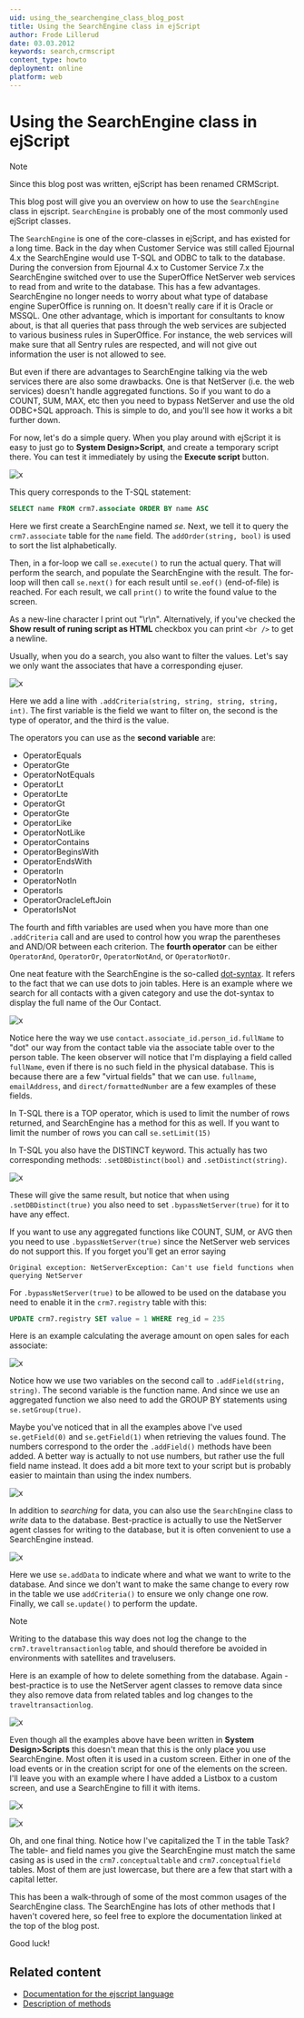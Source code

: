 ```yaml
---
uid: using_the_searchengine_class_blog_post
title: Using the SearchEngine class in ejScript
author: Frode Lillerud
date: 03.03.2012
keywords: search,crmscript
content_type: howto
deployment: online
platform: web
---
```


# Using the SearchEngine class in ejScript

> [!NOTE]
> Since this blog post was written, ejScript has been renamed CRMScript.

This blog post will give you an overview on how to use the `SearchEngine` class in ejscript. `SearchEngine` is probably one of the most commonly used ejScript classes.

The `SearchEngine` is one of the core-classes in ejScript, and has existed for a long time. Back in the day when Customer Service was still called Ejournal 4.x the SearchEngine would use T-SQL and ODBC to talk to the database. During the conversion from Ejournal 4.x to Customer Service 7.x the SearchEngine switched over to use the SuperOffice NetServer web services to read from and write to the database. This has a few advantages. SearchEngine no longer needs to worry about what type of database engine SuperOffice is running on. It doesn't really care if it is Oracle or MSSQL. One other advantage, which is important for consultants to know about, is that all queries that pass through the web services are subjected to various business rules in SuperOffice. For instance, the web services will make sure that all Sentry rules are respected, and will not give out information the user is not allowed to see.

But even if there are advantages to SearchEngine talking via the web services there are also some drawbacks. One is that NetServer (i.e. the web services) doesn't handle aggregated functions. So if you want to do a COUNT, SUM, MAX, etc then you need to bypass NetServer and use the old ODBC+SQL approach. This is simple to do, and you'll see how it works a bit further down.

For now, let's do a simple query. When you play around with ejScript it is easy to just go to **System Design>Script**, and create a temporary script there. You can test it immediately by using the **Execute script** button.

![x][img1]

This query corresponds to the T-SQL statement:

```sql
SELECT name FROM crm7.associate ORDER BY name ASC
```

Here we first create a SearchEngine named *se*. Next, we tell it to query the `crm7.associate` table for the `name` field. The `addOrder(string, bool)` is used to sort the list alphabetically.

Then, in a for-loop we call `se.execute()` to run the actual query. That will perform the search, and populate the SearchEngine with the result. The for-loop will then call `se.next()` for each result until `se.eof()` (end-of-file) is reached. For each result, we call `print()` to write the found value to the screen.

As a new-line character I print out "\\r\\n". Alternatively, if you've checked the **Show result of runing script as HTML** checkbox you can print `<br />` to get a newline.

Usually, when you do a search, you also want to filter the values. Let's say we only want the associates that have a corresponding ejuser.

![x][img2]

Here we add a line with `.addCriteria(string, string, string, string, int)`. The first variable is the field we want to filter on, the second is the type of operator, and the third is the value.

The operators you can use as the **second variable** are:

* OperatorEquals
* OperatorGte
* OperatorNotEquals
* OperatorLt
* OperatorLte
* OperatorGt
* OperatorGte
* OperatorLike
* OperatorNotLike
* OperatorContains
* OperatorBeginsWith
* OperatorEndsWith
* OperatorIn
* OperatorNotIn
* OperatorIs
* OperatorOracleLeftJoin
* OperatorIsNot

The fourth and fifth variables are used when you have more than one `.addCriteria` call and are used to control how you wrap the parentheses and AND/OR between each criterion. The **fourth operator** can be either `OperatorAnd`, `OperatorOr`, `OperatorNotAnd`, or `OperatorNotOr`.

One neat feature with the SearchEngine is the so-called [dot-syntax][3]. It refers to the fact that we can use dots to join tables. Here is an example where we search for all contacts with a given category and use the dot-syntax to display the full name of the Our Contact.

![x][img3]

Notice here the way we use `contact.associate_id.person_id.fullName` to "dot" our way from the contact table via the associate table over to the person table. The keen observer will notice that I'm displaying a field called `fullName`, even if there is no such field in the physical database. This is because there are a few "virtual fields" that we can use. `fullname`, `emailAddress`, and `direct/formattedNumber` are a few examples of these fields.

In T-SQL there is a TOP operator, which is used to limit the number of rows returned, and SearchEngine has a method for this as well. If you want to limit the number of rows you can call `se.setLimit(15)`

In T-SQL you also have the DISTINCT keyword. This actually has two corresponding methods: `.setDBDistinct(bool)` and `.setDistinct(string)`.

![x][img4]

These will give the same result, but notice that when using `.setDBDistinct(true)` you also need to set `.bypassNetServer(true)` for it to have any effect.

If you want to use any aggregated functions like COUNT, SUM, or AVG then you need to use `.bypassNetServer(true)` since the NetServer web services do not support this. If you forget you'll get an error saying

`Original exception: NetServerException: Can't use field functions when querying NetServer`

For `.bypassNetServer(true)` to be allowed to be used on the database you need to enable it in the `crm7.registry` table with this:

```sql
UPDATE crm7.registry SET value = 1 WHERE reg_id = 235
```

Here is an example calculating the average amount on open sales for each associate:

![x][img5]

Notice how we use two variables on the second call to `.addField(string, string)`. The second variable is the function name. And since we use an aggregated function we also need to add the GROUP BY statements using `se.setGroup(true)`.

Maybe you've noticed that in all the examples above I've used `se.getField(0)` and `se.getField(1)` when retrieving the values found. The numbers correspond to the order the `.addField()` methods have been added. A better way is actually to not use numbers, but rather use the full field name instead. It does add a bit more text to your script but is probably easier to maintain than using the index numbers.

![x][img6]

In addition to *searching* for data, you can also use the `SearchEngine` class to *write* data to the database. Best-practice is actually to use the NetServer agent classes for writing to the database, but it is often convenient to use a SearchEngine instead.

![x][img7]

Here we use `se.addData` to indicate where and what we want to write to the database. And since we don't want to make the same change to every row in the table we use `addCriteria()` to ensure we only change one row. Finally, we call `se.update()` to perform the update.

> [!NOTE]
> Writing to the database this way does not log the change to the `crm7.traveltransactionlog` table, and should therefore be avoided in environments with satellites and travelusers.

Here is an example of how to delete something from the database. Again - best-practice is to use the NetServer agent classes to remove data since they also remove data from related tables and log changes to the `traveltransactionlog`.

![x][img8]

Even though all the examples above have been written in **System Design>Scripts** this doesn't mean that this is the only place you use SearchEngine. Most often it is used in a custom screen. Either in one of the load events or in the creation script for one of the elements on the screen. I'll leave you with an example where I have added a Listbox to a custom screen, and use a SearchEngine to fill it with items.

![x][img9]

![x][img10]

Oh, and one final thing. Notice how I've capitalized the T in the table Task? The table- and field names you give the SearchEngine must match the same casing as is used in the `crm7.conceptualtable` and `crm7.conceptualfield` tables. Most of them are just lowercase, but there are a few that start with a capital letter.

This has been a walk-through of some of the most common usages of the SearchEngine class. The SearchEngine has lots of other methods that I haven't covered here, so feel free to explore the documentation linked at the top of the blog post.

Good luck!

## Related content

* [Documentation for the ejscript language][1]
* [Description of methods][2]

<!-- Referenced links -->
[1]: ../overview/index.md
[2]: <xref:CRMScript.Native.SearchEngine>
[3]: dot-syntax.md

<!-- Referenced images -->
[img1]: media/1525-1740.jpg
[img2]: media/1526-1742.jpg
[img3]: media/1534-1755.jpg
[img4]: media/1535-1757.jpg
[img5]: media/1536-1759.jpg
[img6]: media/1537-1761.jpg
[img7]: media/1533-1753.jpg
[img8]: media/1538-1763.jpg
[img9]: media/1539-1767.jpg
[img10]: media/1540-1765.jpg
